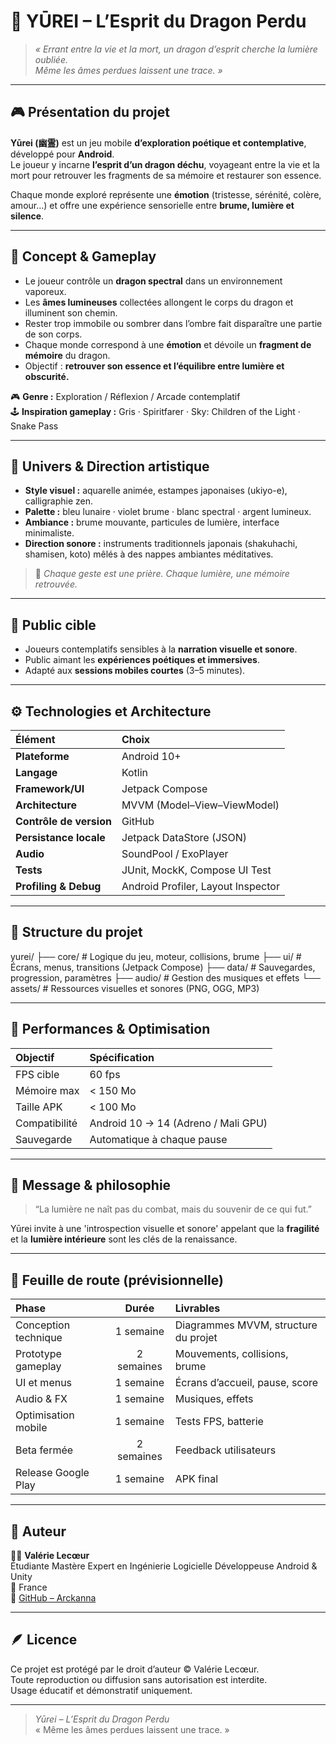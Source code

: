 # 🌙 YŪREI – L’Esprit du Dragon Perdu  

> *« Errant entre la vie et la mort, un dragon d’esprit cherche la lumière oubliée.  
> Même les âmes perdues laissent une trace. »*

---

## 🎮 Présentation du projet

**Yūrei (幽霊)** est un jeu mobile **d’exploration poétique et contemplative**, développé pour **Android**.  
Le joueur y incarne **l’esprit d’un dragon déchu**, voyageant entre la vie et la mort pour retrouver les fragments de sa mémoire et restaurer son essence.  

Chaque monde exploré représente une **émotion** (tristesse, sérénité, colère, amour…) et offre une expérience sensorielle entre **brume, lumière et silence**.

---

## 🧩 Concept & Gameplay

- Le joueur contrôle un **dragon spectral** dans un environnement vaporeux.  
- Les **âmes lumineuses** collectées allongent le corps du dragon et illuminent son chemin.  
- Rester trop immobile ou sombrer dans l’ombre fait disparaître une partie de son corps.  
- Chaque monde correspond à une **émotion** et dévoile un **fragment de mémoire** du dragon.  
- Objectif : **retrouver son essence et l’équilibre entre lumière et obscurité.**

🎮 **Genre :** Exploration / Réflexion / Arcade contemplatif  
🕹️ **Inspiration gameplay :** Gris · Spiritfarer · Sky: Children of the Light · Snake Pass

---

## 🏮 Univers & Direction artistique

- **Style visuel :** aquarelle animée, estampes japonaises (ukiyo-e), calligraphie zen.  
- **Palette :** bleu lunaire · violet brume · blanc spectral · argent lumineux.  
- **Ambiance :** brume mouvante, particules de lumière, interface minimaliste.  
- **Direction sonore :** instruments traditionnels japonais (shakuhachi, shamisen, koto) mêlés à des nappes ambiantes méditatives.

> 🎨 *Chaque geste est une prière. Chaque lumière, une mémoire retrouvée.*

---

## 👥 Public cible

- Joueurs contemplatifs sensibles à la **narration visuelle et sonore**.  
- Public aimant les **expériences poétiques et immersives**.  
- Adapté aux **sessions mobiles courtes** (3–5 minutes).

---

## ⚙️ Technologies et Architecture

| Élément | Choix |
|:--|:--|
| **Plateforme** | Android 10+ |
| **Langage** | Kotlin |
| **Framework/UI** | Jetpack Compose |
| **Architecture** | MVVM (Model–View–ViewModel) |
| **Contrôle de version** | GitHub |
| **Persistance locale** | Jetpack DataStore (JSON) |
| **Audio** | SoundPool / ExoPlayer |
| **Tests** | JUnit, MockK, Compose UI Test |
| **Profiling & Debug** | Android Profiler, Layout Inspector |

---

## 📁 Structure du projet

yurei/
├── core/ # Logique du jeu, moteur, collisions, brume
├── ui/ # Écrans, menus, transitions (Jetpack Compose)
├── data/ # Sauvegardes, progression, paramètres
├── audio/ # Gestion des musiques et effets
└── assets/ # Ressources visuelles et sonores (PNG, OGG, MP3)

---

## 📱 Performances & Optimisation

| Objectif | Spécification |
|:--|:--|
| FPS cible | 60 fps |
| Mémoire max | < 150 Mo |
| Taille APK | < 100 Mo |
| Compatibilité | Android 10 → 14 (Adreno / Mali GPU) |
| Sauvegarde | Automatique à chaque pause |

---

## 🔮 Message & philosophie

> “La lumière ne naît pas du combat, mais du souvenir de ce qui fut.”

Yūrei invite à une 'introspection visuelle et sonore' appelant que la **fragilité** et la **lumière intérieure** sont les clés de la renaissance.

---

## 🧭 Feuille de route (prévisionnelle)

| Phase | Durée | Livrables |
|:--|:--:|:--|
| Conception technique | 1 semaine | Diagrammes MVVM, structure du projet |
| Prototype gameplay | 2 semaines | Mouvements, collisions, brume |
| UI et menus | 1 semaine | Écrans d’accueil, pause, score |
| Audio & FX | 1 semaine | Musiques, effets |
| Optimisation mobile | 1 semaine | Tests FPS, batterie |
| Beta fermée | 2 semaines | Feedback utilisateurs |
| Release Google Play | 1 semaine | APK final |

---

## 🧠 Auteur

👩‍💻 **Valérie Lecœur**  
Étudiante Mastère Expert en Ingénierie Logicielle 
Développeuse Android & Unity  
📍 France  
🔗 [GitHub – Arckanna](https://github.com/Arckanna)

---

## 🪶 Licence

Ce projet est protégé par le droit d’auteur © Valérie Lecœur.  
Toute reproduction ou diffusion sans autorisation est interdite.  
Usage éducatif et démonstratif uniquement.

---

> *Yūrei – L’Esprit du Dragon Perdu*  
> « Même les âmes perdues laissent une trace. »

